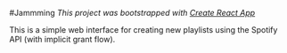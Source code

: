 #Jammming
*This project was bootstrapped with [Create React App](https://github.com/facebook/create-react-app)*

This is a simple web interface for creating new playlists using the Spotify API (with implicit grant flow).


